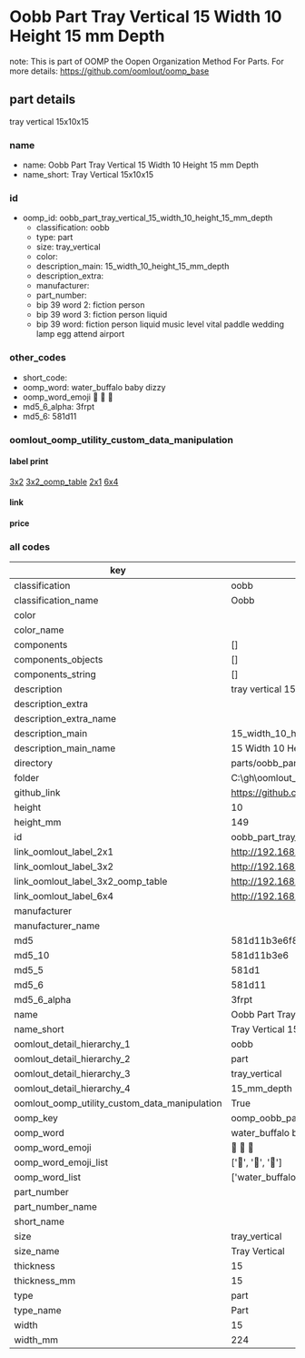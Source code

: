 # Oobb Part Tray Vertical 15 Width 10 Height 15 mm Depth  

note: This is part of OOMP the Oopen Organization Method For Parts. For more details: https://github.com/oomlout/oomp_base

##  part details
  



tray vertical 15x10x15



### name
* name: Oobb Part Tray Vertical 15 Width 10 Height 15 mm Depth
* name_short: Tray Vertical 15x10x15 
### id
* oomp_id: oobb_part_tray_vertical_15_width_10_height_15_mm_depth
  * classification: oobb
  * type: part
  * size: tray_vertical
  * color: 
  * description_main: 15_width_10_height_15_mm_depth
  * description_extra: 
  * manufacturer: 
  * part_number: 
  * bip 39 word 2: fiction person
  * bip 39 word 3: fiction person liquid
  * bip 39 word: fiction person liquid music level vital paddle wedding lamp egg attend airport

### other_codes
* short_code: 
* oomp_word: water_buffalo baby dizzy
* oomp_word_emoji :water_buffalo: :baby: :dizzy:
* md5_6_alpha: 3frpt
* md5_6: 581d11






### oomlout_oomp_utility_custom_data_manipulation
#### label print
[3x2](http://192.168.1.245:1112/?label=oomp%203frpt)
[3x2_oomp_table](http://192.168.1.108:1112/?label=oomp%203frpt)
[2x1](http://192.168.1.242:1112/?label=oomp%203frpt)
[6x4](http://192.168.1.55:1112/?label=oomp%203frpt)    

#### link

                              

#### price







### all codes 
| key | value |  
| --- | --- |  
| classification | oobb |  
| classification_name | Oobb |  
| color |  |  
| color_name |  |  
| components | [] |  
| components_objects | [] |  
| components_string | [] |  
| description | tray vertical 15x10x15 |  
| description_extra |  |  
| description_extra_name |  |  
| description_main | 15_width_10_height_15_mm_depth |  
| description_main_name | 15 Width 10 Height 15 mm Depth |  
| directory | parts/oobb_part_tray_vertical_15_width_10_height_15_mm_depth |  
| folder | C:\gh\oomlout_oobb_version_4_generated_parts\parts\oobb_part_tray_vertical_15_width_10_height_15_mm_depth |  
| github_link | https://github.com/oomlout/oomlout_oomp_part_src/tree/main/parts/oobb_part_tray_vertical_15_width_10_height_15_mm_depth |  
| height | 10 |  
| height_mm | 149 |  
| id | oobb_part_tray_vertical_15_width_10_height_15_mm_depth |  
| link_oomlout_label_2x1 | http://192.168.1.242:1112/?label=oomp%203frpt |  
| link_oomlout_label_3x2 | http://192.168.1.245:1112/?label=oomp%203frpt |  
| link_oomlout_label_3x2_oomp_table | http://192.168.1.108:1112/?label=oomp%203frpt |  
| link_oomlout_label_6x4 | http://192.168.1.55:1112/?label=oomp%203frpt |  
| manufacturer |  |  
| manufacturer_name |  |  
| md5 | 581d11b3e6f8f3dbd440591f04a8d2ae |  
| md5_10 | 581d11b3e6 |  
| md5_5 | 581d1 |  
| md5_6 | 581d11 |  
| md5_6_alpha | 3frpt |  
| name | Oobb Part Tray Vertical 15 Width 10 Height 15 mm Depth |  
| name_short | Tray Vertical 15x10x15  |  
| oomlout_detail_hierarchy_1 | oobb |  
| oomlout_detail_hierarchy_2 | part |  
| oomlout_detail_hierarchy_3 | tray_vertical |  
| oomlout_detail_hierarchy_4 | 15_mm_depth |  
| oomlout_oomp_utility_custom_data_manipulation | True |  
| oomp_key | oomp_oobb_part_tray_vertical_15_width_10_height_15_mm_depth |  
| oomp_word | water_buffalo baby dizzy |  
| oomp_word_emoji | :water_buffalo: :baby: :dizzy: |  
| oomp_word_emoji_list | [':water_buffalo:', ':baby:', ':dizzy:'] |  
| oomp_word_list | ['water_buffalo', 'baby', 'dizzy'] |  
| part_number |  |  
| part_number_name |  |  
| short_name |  |  
| size | tray_vertical |  
| size_name | Tray Vertical |  
| thickness | 15 |  
| thickness_mm | 15 |  
| type | part |  
| type_name | Part |  
| width | 15 |  
| width_mm | 224 |  
